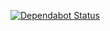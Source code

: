 [![Dependabot Status](https://api.dependabot.com/badges/status?host=github&repo=joma74/ts-in-js-1)](https://dependabot.com)